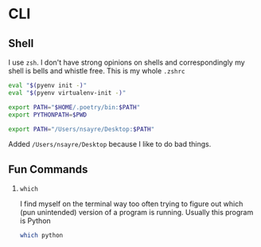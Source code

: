 # CLI

## Shell

I use `zsh`. I don't have strong opinions on shells and correspondingly my shell is bells and whistle free. This is my whole `.zshrc`

```bash
eval "$(pyenv init -)"
eval "$(pyenv virtualenv-init -)"

export PATH="$HOME/.poetry/bin:$PATH"
export PYTHONPATH=$PWD

export PATH="/Users/nsayre/Desktop:$PATH"
```

Added `/Users/nsayre/Desktop` because I like to do bad things.

## Fun Commands

1. `which`

    I find myself on the terminal way too often trying to figure out which (pun unintended) version of a program is running. Usually this program is Python

    ```bash
    which python
    ```
